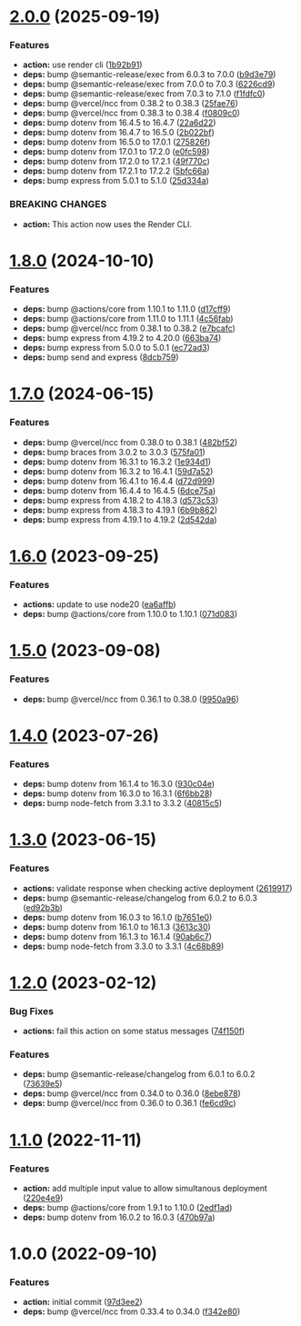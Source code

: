 # [2.0.0](https://github.com/sws2apps/render-deployment/compare/v1.8.0...v2.0.0) (2025-09-19)


### Features

* **action:** use render cli ([1b92b91](https://github.com/sws2apps/render-deployment/commit/1b92b91e44aaed52f1c4c611e1f394fe4fc4153f))
* **deps:** bump @semantic-release/exec from 6.0.3 to 7.0.0 ([b9d3e79](https://github.com/sws2apps/render-deployment/commit/b9d3e7982c0772917470865ef91f46eb1ca01e26))
* **deps:** bump @semantic-release/exec from 7.0.0 to 7.0.3 ([6226cd9](https://github.com/sws2apps/render-deployment/commit/6226cd9ef87b6ed0a4c593cd777419f9e6ae5183))
* **deps:** bump @semantic-release/exec from 7.0.3 to 7.1.0 ([f1fdfc0](https://github.com/sws2apps/render-deployment/commit/f1fdfc0c9410ad4c4c6c688d064d9a86c0e63e59))
* **deps:** bump @vercel/ncc from 0.38.2 to 0.38.3 ([25fae76](https://github.com/sws2apps/render-deployment/commit/25fae7603ab3299a9ba6183a09b6f282bcbdeba1))
* **deps:** bump @vercel/ncc from 0.38.3 to 0.38.4 ([f0809c0](https://github.com/sws2apps/render-deployment/commit/f0809c06061bb82ce045a5c024ebff091c958d96))
* **deps:** bump dotenv from 16.4.5 to 16.4.7 ([22a6d22](https://github.com/sws2apps/render-deployment/commit/22a6d226739b48fdfd5f52e736b1f7200d6b3388))
* **deps:** bump dotenv from 16.4.7 to 16.5.0 ([2b022bf](https://github.com/sws2apps/render-deployment/commit/2b022bf97de3c3979bbb64cdd2c51de7ca6abf07))
* **deps:** bump dotenv from 16.5.0 to 17.0.1 ([275826f](https://github.com/sws2apps/render-deployment/commit/275826f562f0b27029bda1df3efa67504920d441))
* **deps:** bump dotenv from 17.0.1 to 17.2.0 ([e0fc598](https://github.com/sws2apps/render-deployment/commit/e0fc598ba32927ef79005e1fb5b39e4aa1404bb8))
* **deps:** bump dotenv from 17.2.0 to 17.2.1 ([49f770c](https://github.com/sws2apps/render-deployment/commit/49f770c7ec3ac7d0d993acd17921be0e0f9919ac))
* **deps:** bump dotenv from 17.2.1 to 17.2.2 ([5bfc66a](https://github.com/sws2apps/render-deployment/commit/5bfc66ad4a504971586c83f66ae7f271f73bcb5e))
* **deps:** bump express from 5.0.1 to 5.1.0 ([25d334a](https://github.com/sws2apps/render-deployment/commit/25d334a608c49a24eaf3477668138a08b075cde3))


### BREAKING CHANGES

* **action:** This action now uses the Render CLI.

# [1.8.0](https://github.com/sws2apps/render-deployment/compare/v1.7.0...v1.8.0) (2024-10-10)


### Features

* **deps:** bump @actions/core from 1.10.1 to 1.11.0 ([d17cff9](https://github.com/sws2apps/render-deployment/commit/d17cff9f22c2d6a55b9684d01c0ff2a0011de040))
* **deps:** bump @actions/core from 1.11.0 to 1.11.1 ([4c56fab](https://github.com/sws2apps/render-deployment/commit/4c56fab71c8f42c1f3c4ca3a70cb05852e72229a))
* **deps:** bump @vercel/ncc from 0.38.1 to 0.38.2 ([e7bcafc](https://github.com/sws2apps/render-deployment/commit/e7bcafceac2d7c561da62eb23d8628981a6c46d4))
* **deps:** bump express from 4.19.2 to 4.20.0 ([663ba74](https://github.com/sws2apps/render-deployment/commit/663ba74920df3bb394efab9525ea5adf13696ddf))
* **deps:** bump express from 5.0.0 to 5.0.1 ([ec72ad3](https://github.com/sws2apps/render-deployment/commit/ec72ad3ae7683e711e72e472bd5acc17aa2eece2))
* **deps:** bump send and express ([8dcb759](https://github.com/sws2apps/render-deployment/commit/8dcb759848bd1b9e47594de5f54733835994421c))

# [1.7.0](https://github.com/sws2apps/render-deployment/compare/v1.6.0...v1.7.0) (2024-06-15)


### Features

* **deps:** bump @vercel/ncc from 0.38.0 to 0.38.1 ([482bf52](https://github.com/sws2apps/render-deployment/commit/482bf526daacb3264e2271a743499195e3e8f84b))
* **deps:** bump braces from 3.0.2 to 3.0.3 ([575fa01](https://github.com/sws2apps/render-deployment/commit/575fa01d0d6a0c11267db1e05652de491558ed98))
* **deps:** bump dotenv from 16.3.1 to 16.3.2 ([1e934d1](https://github.com/sws2apps/render-deployment/commit/1e934d1021c4334f63b2bdd8056eb37242ac2539))
* **deps:** bump dotenv from 16.3.2 to 16.4.1 ([59d7a52](https://github.com/sws2apps/render-deployment/commit/59d7a526d5ab4d8ff611e963e3ef6bb1a5230178))
* **deps:** bump dotenv from 16.4.1 to 16.4.4 ([d72d999](https://github.com/sws2apps/render-deployment/commit/d72d999c04ec8b66aeae80ccaf2fe21fa5001f6f))
* **deps:** bump dotenv from 16.4.4 to 16.4.5 ([6dce75a](https://github.com/sws2apps/render-deployment/commit/6dce75aec64103d7be0871fd7ee1536d469aff65))
* **deps:** bump express from 4.18.2 to 4.18.3 ([d573c53](https://github.com/sws2apps/render-deployment/commit/d573c532e485c7cd58fa62cb065d88e0875e477c))
* **deps:** bump express from 4.18.3 to 4.19.1 ([6b9b862](https://github.com/sws2apps/render-deployment/commit/6b9b86229daf8d134ab9452de4229c5f4c0ab0b6))
* **deps:** bump express from 4.19.1 to 4.19.2 ([2d542da](https://github.com/sws2apps/render-deployment/commit/2d542da4859c0f749ca832ce52004cce2fe47733))

# [1.6.0](https://github.com/sws2apps/render-deployment/compare/v1.5.0...v1.6.0) (2023-09-25)


### Features

* **actions:** update to use node20 ([ea6affb](https://github.com/sws2apps/render-deployment/commit/ea6affb389fbf113337fb2b05be9f91591d405da))
* **deps:** bump @actions/core from 1.10.0 to 1.10.1 ([071d083](https://github.com/sws2apps/render-deployment/commit/071d0834401b701adfe154e947b524d2588b128b))

# [1.5.0](https://github.com/sws2apps/render-deployment/compare/v1.4.0...v1.5.0) (2023-09-08)


### Features

* **deps:** bump @vercel/ncc from 0.36.1 to 0.38.0 ([9950a96](https://github.com/sws2apps/render-deployment/commit/9950a9635d3e1104f53bc62a5011caeacdb16f26))

# [1.4.0](https://github.com/sws2apps/render-deployment/compare/v1.3.0...v1.4.0) (2023-07-26)


### Features

* **deps:** bump dotenv from 16.1.4 to 16.3.0 ([930c04e](https://github.com/sws2apps/render-deployment/commit/930c04e5253874590dc978e6474bb49417a080a9))
* **deps:** bump dotenv from 16.3.0 to 16.3.1 ([6f6bb28](https://github.com/sws2apps/render-deployment/commit/6f6bb28c7e8fa04c19cb2b201643d0ff47889e01))
* **deps:** bump node-fetch from 3.3.1 to 3.3.2 ([40815c5](https://github.com/sws2apps/render-deployment/commit/40815c5a05ee45a0b9adc35285f01462f47de29e))

# [1.3.0](https://github.com/sws2apps/render-deployment/compare/v1.2.0...v1.3.0) (2023-06-15)


### Features

* **actions:** validate response when checking active deployment ([2619917](https://github.com/sws2apps/render-deployment/commit/261991795f627d139361f38e45a8b279aadff160))
* **deps:** bump @semantic-release/changelog from 6.0.2 to 6.0.3 ([ed92b3b](https://github.com/sws2apps/render-deployment/commit/ed92b3b34a859f372cbcc55a2e0c192d9c3fff3e))
* **deps:** bump dotenv from 16.0.3 to 16.1.0 ([b7651e0](https://github.com/sws2apps/render-deployment/commit/b7651e0bb1dd491c73878c25c3cdbf6792d917ca))
* **deps:** bump dotenv from 16.1.0 to 16.1.3 ([3613c30](https://github.com/sws2apps/render-deployment/commit/3613c308bf1c9121bcb9a6015163909c2e207164))
* **deps:** bump dotenv from 16.1.3 to 16.1.4 ([90ab6c7](https://github.com/sws2apps/render-deployment/commit/90ab6c793bd5950a6555b4f02982af1ac307b6e9))
* **deps:** bump node-fetch from 3.3.0 to 3.3.1 ([4c68b89](https://github.com/sws2apps/render-deployment/commit/4c68b89f763d7b88df04588c910262ec7fa94f8f))

# [1.2.0](https://github.com/sws2apps/render-deployment/compare/v1.1.0...v1.2.0) (2023-02-12)


### Bug Fixes

* **actions:** fail this action on some status messages ([74f150f](https://github.com/sws2apps/render-deployment/commit/74f150f45f501e56136696a08bedb913b957ae00))


### Features

* **deps:** bump @semantic-release/changelog from 6.0.1 to 6.0.2 ([73639e5](https://github.com/sws2apps/render-deployment/commit/73639e5147f570e0959508032494d8daee876862))
* **deps:** bump @vercel/ncc from 0.34.0 to 0.36.0 ([8ebe878](https://github.com/sws2apps/render-deployment/commit/8ebe878aead307b48b389153bf92766f0e73c026))
* **deps:** bump @vercel/ncc from 0.36.0 to 0.36.1 ([fe6cd9c](https://github.com/sws2apps/render-deployment/commit/fe6cd9cf21851430d4e2326a6ab5fc21083d4eb9))

# [1.1.0](https://github.com/sws2apps/render-deployment/compare/v1.0.0...v1.1.0) (2022-11-11)


### Features

* **action:** add multiple input value to allow simultanous deployment ([220e4e9](https://github.com/sws2apps/render-deployment/commit/220e4e97a64e00f567b013fbac085450df3b83f8))
* **deps:** bump @actions/core from 1.9.1 to 1.10.0 ([2edf1ad](https://github.com/sws2apps/render-deployment/commit/2edf1add530c76b3c8a122895800509edd59f92f))
* **deps:** bump dotenv from 16.0.2 to 16.0.3 ([470b97a](https://github.com/sws2apps/render-deployment/commit/470b97a72d714d7abecb9d674b682e3670899a03))

# 1.0.0 (2022-09-10)


### Features

* **action:** initial commit ([97d3ee2](https://github.com/sws2apps/render-deployment/commit/97d3ee232cdc3d54d4b3e1770ada1381428a0a14))
* **deps:** bump @vercel/ncc from 0.33.4 to 0.34.0 ([f342e80](https://github.com/sws2apps/render-deployment/commit/f342e802b295d713f70e59e1683a155170d024e4))
